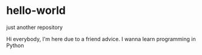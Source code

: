 # hello-world
just another repository 

Hi everybody, I'm here due to a friend advice. I wanna learn programming in Python
